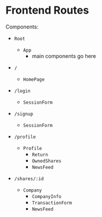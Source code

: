 # Frontend Routes

Components:

- `Root`

  - `App`
    - main components go here

- `/`
  - `HomePage`
- `/login`
  - `SessionForm`
- `/signup`
  - `SessionForm`
- `/profile`
  - `Profile`
    - `Return`
    - `OwnedShares`
    - `NewsFeed`
- `/shares/:id`
  - `Company`
    - `CompanyInfo`
    - `TransactionForm`
    - `NewsFeed`
